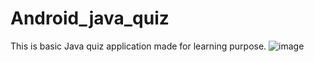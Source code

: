 # Android_java_quiz
This is basic Java quiz application made for learning purpose.
![image](https://user-images.githubusercontent.com/72164140/233598265-c3b506ec-98d2-40c2-9e30-f6d9f1573053.png)
